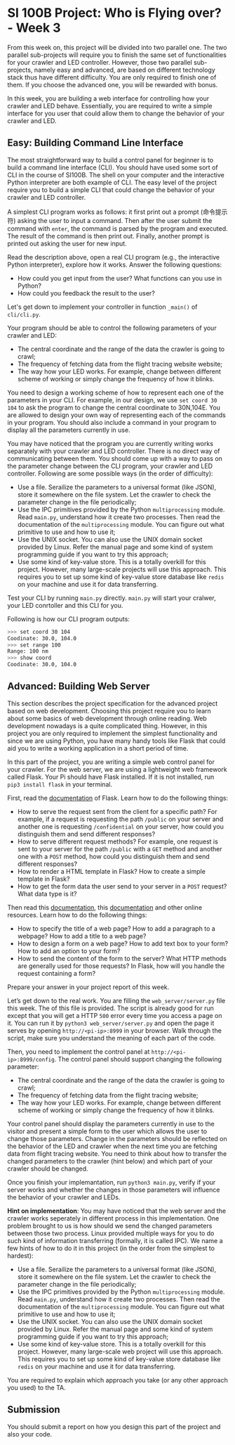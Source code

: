 # SI 100B Project: Who is Flying over? - Week 3

From this week on, this project will be divided into two parallel one. The two parallel sub-projects will require you to finish the same set of functionalities for your crawler and LED controller. However, those two parallel sub-projects, namely easy and advanced, are based on different technology stack thus have different difficulty. You are only required to finish one of them. If you choose the advanced one, you will be rewarded with bonus.

In this week, you are building a web interface for controlling how your crawler and LED behave. Essentially, you are required to write a simple interface for you user that could allow them to change the behavior of your crawler and LED.

## Easy: Building Command Line Interface

The most straightforward way to build a control panel for beginner is to build a command line interface (CLI). You should have used some sort of CLI in the course of SI100B. The shell on your computer and the interactive Python interpreter are both example of CLI. The easy level of the project require you to build a simple CLI that could change the behavior of your crawler and LED controller.

A simplest CLI program works as follows: it first print out a prompt (命令提示符) asking the user to input a command. Then after the user submit the command with `enter`, the command is parsed by the program and executed. The result of the command is then print out. Finally, another prompt is printed out asking the user for new input.

Read the description above, open a real CLI program (e.g., the interactive Python interpreter), explore how it works. Answer the following questions:

- How could you get input from the user? What functions can you use in Python?
- How could you feedback the result to the user?

Let's get down to implement your controller in function `_main()` of `cli/cli.py`.

Your program should be able to control the following parameters of your crawler and LED:

- The central coordinate and the range of the data the crawler is going to crawl;
- The frequency of fetching data from the flight tracing website website;
- The way how your LED works. For example, change between different scheme of working or simply change the frequency of how it blinks.

You need to design a working scheme of how to represent each one of the parameters in your CLI. For example, in our design, we use `set coord 30 104` to ask the program to change the central coordinate to 30N,104E. You are allowed to design your own way of representing each of the commands in your program. You should also include a command in your program to display all the parameters currently in use.

You may have noticed that the program you are currently writing works separately with your crawler and LED controller. There is no direct way of communicating between them. You should come up with a way to pass on the parameter change between the CLI program, your crawler and LED controller. Following are some possible ways (in the order of difficulty):

- Use a file. Serailize the parameters to a universal format (like JSON), store it somewhere on the file system. Let the crawler to check the parameter change in the file periodically;
- Use the IPC primitives provided by the Python `multiprocessing` module. Read `main.py`, understand how it create two processes. Then read the documentation of the `multiprocessing` module. You can figure out what primitive to use and how to use it;
- Use the UNIX socket. You can also use the UNIX domain socket provided by Linux. Refer the manual page and some kind of system programming guide if you want to try this approach;
- Use some kind of key-value store. This is a totally overkill for this project. However, many large-scale projects will use this approach. This requires you to set up some kind of key-value store database like `redis` on your machine and use it for data transferring.

Test your CLI by running `main.py` directly. `main.py` will start your cralwer, your LED conrtoller and this CLI for you.

Following is how our CLI program outputs:

```bash
>>> set coord 30 104
Coodinate: 30.0, 104.0
>>> set range 100
Range: 100 nm
>>> show coord
Coodinate: 30.0, 104.0
```

## Advanced: Building Web Server

This section describes the project specification for the advanced project based on web development. Choosing this project require you to learn about some basics of web development through online reading. Web development nowadays is a quite complicated thing. However, in this project you are only required to implement the simplest functionality and since we are using Python, you have many handy tools like Flask that could aid you to write a working application in a short period of time.

In this part of the project, you are writing a simple web control panel for your crawler. For the web server, we are using a lightweight web framework called Flask. Your Pi should have Flask installed. If it is not installed, run `pip3 install flask` in your terminal.

First, read the [documentation](https://flask.palletsprojects.com/en/1.1.x/) of Flask. Learn how to do the following things:

- How to serve the request sent from the client for a specific path? For example, if a request is requesting the path `/public` on your server and another one is requesting `/confidential` on your server, how could you distinguish them and send different responses?
- How to serve different request methods? For example, one request is sent to your server for the path `/public` with a `GET` method and another one with a `POST` method, how could you distinguish them and send different responses?
- How to render a HTML template in Flask? How to create a simple template in Flask?
- How to get the form data the user send to your server in a `POST` request? What data type is it?

Then read this [documentation](https://developer.mozilla.org/en-US/docs/Learn/HTML/Introduction_to_HTML/Getting_started), this [documentation](https://developer.mozilla.org/en-US/docs/Learn/Forms/Your_first_form) and other online resources. Learn how to do the following things:

- How to specify the title of a web page? How to add a paragraph to a webpage? How to add a title to a web page?
- How to design a form on a web page? How to add text box to your form? How to add an option to your form?
- How to send the content of the form to the server? What HTTP methods are generally used for those requests? In Flask, how will you handle the request containing a form?

Prepare your answer in your project report of this week.

Let’s get down to the real work. You are filling the `web_server/server.py` file this week. The  of this file is provided. The script is already good for run except that you will get a HTTP `500` error every time you access a page on it. You can run it by `python3 web_server/server.py` and open the page it serves by opening `http://<pi-ip>:8999` in your browser. Walk through the script, make sure you understand the meaning of each part of the code.

Then, you need to implement the control panel at `http://<pi-ip>:8999/config`. The control panel should support changing the following parameter:

- The central coordinate and the range of the data the crawler is going to crawl;
- The frequency of fetching data from the flight tracing website;
- The way how your LED works. For example, change between different scheme of working or simply change the frequency of how it blinks.

Your control panel should display the parameters currently in use to the visitor and present a simple form to the user which allows the user to change those parameters. Change in the parameters should be reflected on the behavior of the LED and crawler when the next time you are fetching data from flight tracing website. You need to think about how to transfer the changed parameters to the crawler (hint below) and which part of your crawler should be changed.

Once you finish your implemantation, run `python3 main.py`, verify if your server works and whether the changes in those parameters will influence the behavior of your crawler and LEDs.

**Hint on implementation**: You may have noticed that the web server and the crawler works seperately in different process in this implementation. One problem brought to us is how should we send the changed parameters between those two process. Linux provided multiple ways for you to do such kind of information transferring (formally, it is called IPC). We name a few hints of how to do it in this project (in the order from the simplest to hardest):

- Use a file. Serailize the parameters to a universal format (like JSON), store it somewhere on the file system. Let the crawler to check the parameter change in the file periodically;
- Use the IPC primitives provided by the Python `multiprocessing` module. Read `main.py`, understand how it create two processes. Then read the documentation of the `multiprocessing` module. You can figure out what primitive to use and how to use it;
- Use the UNIX socket. You can also use the UNIX domain socket provided by Linux. Refer the manual page and some kind of system programming guide if you want to try this approach;
- Use some kind of key-value store. This is a totally overkill for this project. However, many large-scale web project will use this approach. This requires you to set up some kind of key-value store database like `redis` on your machine and use it for data transferring.

You are required to explain which approach you take (or any other approach you used) to the TA.

## Submission

You should submit a report on how you design this part of the project and also your code.